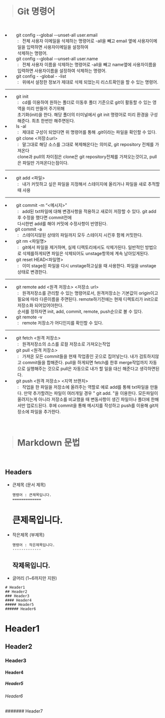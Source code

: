 > # Git 명령어 
&nbsp;

  <dl>
  
  <dt><li> &nbsp; &nbsp; git config --global --unset-all user.email</li></dt>
  <dd>: &nbsp; 전체 사용자 이메일을 삭제하는 명령어로 -all을 빼고 email 옆에 사용자이메일을 입력하면 사용자이메일을 설정하여 <br>삭제하는 명령어. 
  </dd>
  
  <dt><li> &nbsp; &nbsp; git config --global --unset-all user.name</li></dt>
  <dd>: &nbsp; 전체 사용자 이름을 삭제하는 명령어로 -all을 빼고 name옆에 사용자이름을 입력하면 사용자이름을 설정하여 삭제하는 명령어. 
  </dd>
  
  <dt><li> &nbsp; &nbsp; git config - -global - -list</li></dt>
  <dd>: &nbsp; 위에서 설정한 정보가 제대로 삭제 되었는지 리스트확인을 할 수 있는 명령어.
  </dd>
  
  </dl>

---

  <dl>
  
  <dt><li> &nbsp; &nbsp; git init</li></dt>
  <dd>: &nbsp; cd를 이용하여 원하는 폴더로 이동후 폴더 기준으로 git이 활동할 수 있는 영역을 미리 만들어 주기위해 <br>초기화(init)을 한다. 해당 폴더의 터미널에서 git init 명령어로 미리 환경을 구성해준다. 최초 한번만 해주면된다.
  </dd>
  
  <dt><li> &nbsp; &nbsp; ls -al</li></dt>
  <dd>: &nbsp; 제대로 구성이 되었다면 위 명령어를 통해 .git이라는 파일을 확인할 수 있다.</dd>
  
  <dt><li> &nbsp; &nbsp; git clone <저장소url></li></dt>
  <dd>: &nbsp; 말그대로 해당 소스를 그대로 복제해온다는 의미로, git repository 전체를 가져온다
<br>clone과 pull의 차이점은 clone은 git repository전체를 가져오는것이고, pull은 파일만 가져온다는점이다.
  </dd>
  
  </dl>
  
---
  
  <dl>
  <dt><li> &nbsp; &nbsp; git add <파일></li></dt>
  <dd>: &nbsp; 내가 커밋하고 싶은 파일을 지정해서 스테이지에 올리거나 파일을 새로 추적할 때 사용
  </dd>
  </dl>

---

  <dl>
  <dt><li> &nbsp; &nbsp; git commit -m “<메시지>”</li></dt>
  <dd>: &nbsp; add된 txt파일에 대해 변경사항을 적용하고 새로이 저장할 수 있다. git add후 수정을 했다면 commit전에 <br>다시한번 add를 해야 커밋에 수정사항이 반영된다.
  </dd>
  
  <dt><li> &nbsp; &nbsp;git commit -a</li></dt>
  <dd>: &nbsp; 스테이지않된 상태의 파일까지 모두 스테이지 시킨후 함께 커밋한다.
  </dd>
  
  <dt><li> &nbsp; &nbsp; git rm <파일명></li></dt>
  <dd>: &nbsp; git에서 파일을 제거하며, 실제 디렉토리에서도 삭제가된다. 일반적인 방법으로 삭제를하게되면 파일은 삭제되어도 unstage항목에 계속 남아있게된다.
  </dd>
 
  <dt><li> &nbsp; &nbsp; git reset HEAD<파일명></li></dt>
  <dd>: &nbsp; 이미 stage된 파일을 다시 unstage하고싶을 때 사용한다. 
파일을 unstage상태로 변경한다.
  </dd>
  </dl>
  
---
  
  <dl>
  <dt><li> &nbsp; &nbsp; git remote add <원격 저장소> <저장소 url></li></dt>
  <dd>: &nbsp; 원격저장소를 관리할 수 있는 명령어로서, 원격저장소는 기본값이 origin이고 필요에 따라 다른이름을 주면된다. 
remote하기전에는 현재 디렉토리가 init으로 저장소화 되어있어야한다.<br>
순서를 정하자면 init, add, commit, remote, push순으로 볼 수 있다.
  </dd>
    
  <dt><li> &nbsp; &nbsp; git remote -v</li></dt>
  <dd>: &nbsp; remote 저장소가 어디인지를 확인할 수 있다.
  </dd>
  </dl>
  
---

<dl>
  <dt><li> &nbsp; &nbsp; git fetch <원격 저장소></li></dt>
  <dd>: &nbsp; 원격저장소의 소스를 로컬 저장소로 가져오는작업
  </dd>
  
  <dt><li> &nbsp; &nbsp; git pull <원격 저장소></li></dt>
  <dd>: &nbsp; 가져온 모든 commit들을 현재 작업중인 곳으로 집어넣는다. 내가 검토하지않고 commit들을 합해준다. pull을 하게되면 fetch를 한후 merge작업까지 자동으로 실행해주는 것으로 
pull은 자동으로 내가 할 일을 대신 해준다고 생각하면된다.
  </dd>
  
  <dt><li> &nbsp; &nbsp; git push <원격 저장소> <지역 브랜치></li></dt>
  <dd>: &nbsp; 작업을 한 파일을 저장소에 올려주는 역할로 예로 add를 통해 txt파일을 만들다. 만약 추가할려는 파일이 여러개일 경우  " git add. "을 이용한다. 모든파일이 올려지는게 아니라 저장소를 비교했을 때 변동사항이 생긴 파일이나 폴더에 한해서만 업로드된다. 후에 commit을 통해 메시지를 작성하고 push를 이용해 git저장소에 파일을 추가한다.
  </dd>
      
</dl>
<br> 

> # Markdown 문법
 &nbsp;
 
 ## Headers
 * 큰제목 (문서 제목)
    ```
    명령어 : 큰제목입니다.
    =============
    ```
    큰제목입니다.
    =============

* 작은제목 (부제목)
    ```
    명령어 : 작은제목입니다.
    -------------
    ```
    작제목입니다.
    -------------

* 글머리 (1~6까지만 지원)
```
# Header1
## Header2
### Header3
#### Header4
##### Header5
###### Header6
```
# Header1
## Header2
### Header3
#### Header4
##### Header5
###### Header6
####### Header7

 








 
  
